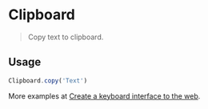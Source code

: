 # Clipboard

> Copy text to clipboard.

## Usage

``` javascript
Clipboard.copy('Text')
```

More examples at [Create a keyboard interface to the web].

[Create a keyboard interface to the web]: https://alexherbo2.github.io/blog/chrome/create-a-keyboard-interface-to-the-web/
